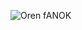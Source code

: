

![Oren fANOK](https://user-images.githubusercontent.com/112598531/206581650-84857e64-424f-4e14-8ae2-02305651f071.jpg)

